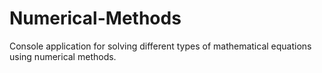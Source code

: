 # Numerical-Methods
Console application for solving different types of mathematical equations using numerical methods.